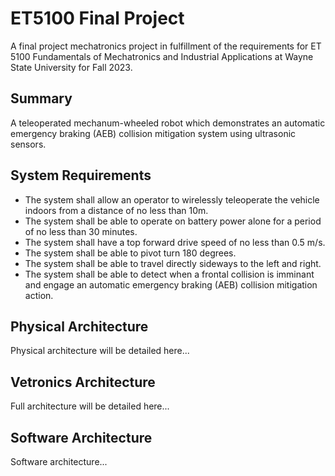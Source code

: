 # ET5100 Final Project
A final project mechatronics project in fulfillment of the requirements for ET 5100 Fundamentals of Mechatronics and Industrial Applications at Wayne State University for Fall 2023.

## Summary
A teleoperated mechanum-wheeled robot which demonstrates an automatic emergency braking (AEB) collision mitigation system using ultrasonic sensors.

## System Requirements
- The system shall allow an operator to wirelessly teleoperate the vehicle indoors from a distance of no less than 10m.
- The system shall be able to operate on battery power alone for a period of no less than 30 minutes.
- The system shall have a top forward drive speed of no less than 0.5 m/s.
- The system shall be able to pivot turn 180 degrees.
- The system shall be able to travel directly sideways to the left and right.
- The system shall be able to detect when a frontal collision is imminant and engage an automatic emergency braking (AEB) collision mitigation action.

## Physical Architecture
Physical architecture will be detailed here...

## Vetronics Architecture
Full architecture will be detailed here...

## Software Architecture
Software architecture...
